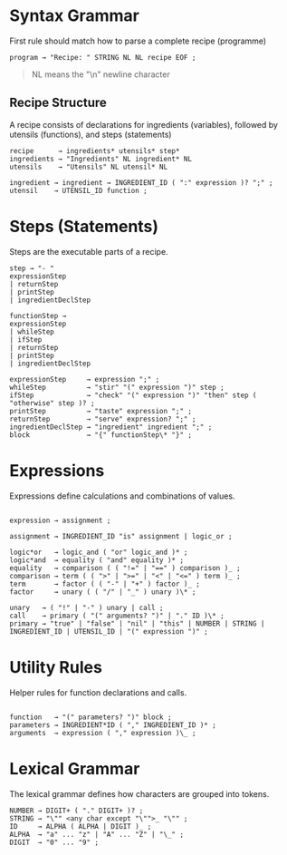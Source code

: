 # Syntax Grammar

First rule should match how to parse a complete recipe (programme)

```
program → "Recipe: " STRING NL NL recipe EOF ;
```

> NL means the "\n" newline character

## Recipe Structure

A recipe consists of declarations for ingredients (variables), followed by utensils (functions), and steps (statements)

```
recipe      → ingredients* utensils* step*
ingredients → "Ingredients" NL ingredient* NL
utensils    → "Utensils" NL utensil* NL
```

```
ingredient → ingredient → INGREDIENT_ID ( ":" expression )? ";" ;
utensil    → UTENSIL_ID function ;
```

# Steps (Statements)

Steps are the executable parts of a recipe.

```
step → "- "
expressionStep
| returnStep
| printStep
| ingredientDeclStep
```

```
functionStep →
expressionStep
| whileStep
| ifStep
| returnStep
| printStep
| ingredientDeclStep
```

```
expressionStep     → expression ";" ;
whileStep          → "stir" "(" expression ")" step ;
ifStep             → "check" "(" expression ")" "then" step ( "otherwise" step )? ;
printStep          → "taste" expression ";" ;
returnStep         → "serve" expression? ";" ;
ingredientDeclStep → "ingredient" ingredient ";" ;
block              → "{" functionStep\* "}" ;

```

# Expressions

Expressions define calculations and combinations of values.

```

expression → assignment ;

assignment → INGREDIENT_ID "is" assignment | logic_or ;

logic*or   → logic_and ( "or" logic_and )* ;
logic*and  → equality ( "and" equality )* ;
equality   → comparison ( ( "!=" | "==" ) comparison )_ ;
comparison → term ( ( ">" | ">=" | "<" | "<=" ) term )_ ;
term       → factor ( ( "-" | "+" ) factor )_ ;
factor     → unary ( ( "/" | "_" ) unary )\* ;

unary   → ( "!" | "-" ) unary | call ;
call    → primary ( "(" arguments? ")" | "." ID )\* ;
primary → "true" | "false" | "nil" | "this" | NUMBER | STRING | INGREDIENT_ID | UTENSIL_ID | "(" expression ")" ;

```

# Utility Rules

Helper rules for function declarations and calls.

```

function   → "(" parameters? ")" block ;
parameters → INGREDIENT*ID ( "," INGREDIENT_ID )* ;
arguments  → expression ( "," expression )\_ ;

```

# Lexical Grammar

The lexical grammar defines how characters are grouped into tokens.

```
NUMBER → DIGIT+ ( "." DIGIT+ )? ;
STRING → "\"" <any char except "\"">_ "\"" ;
ID     → ALPHA ( ALPHA | DIGIT )_ ;
ALPHA  → "a" ... "z" | "A" ... "Z" | "\_" ;
DIGIT  → "0" ... "9" ;
```